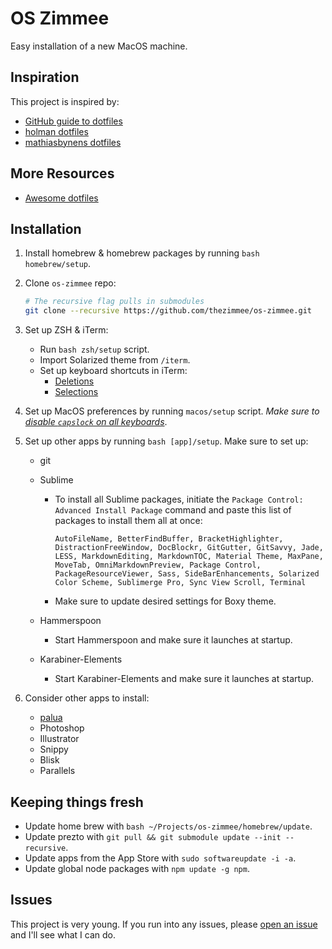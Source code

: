 # OS Zimmee

Easy installation of a new MacOS machine.

## Inspiration

This project is inspired by:

- [GitHub guide to dotfiles](http://dotfiles.github.io/)
- [holman dotfiles](https://github.com/holman/dotfiles)
- [mathiasbynens dotfiles](https://github.com/mathiasbynens/dotfiles)

## More Resources

- [Awesome dotfiles](https://github.com/webpro/awesome-dotfiles)

## Installation

1. Install homebrew &amp; homebrew packages by running `bash homebrew/setup`.

2. Clone `os-zimmee` repo:

	```bash
	# The recursive flag pulls in submodules
	git clone --recursive https://github.com/thezimmee/os-zimmee.git
	```

3. Set up ZSH & iTerm:

	- Run `bash zsh/setup` script.
	- Import Solarized theme from `/iterm`.
	- Set up keyboard shortcuts in iTerm:
		- [Deletions](https://coderwall.com/p/ds2dha/word-line-deletion-and-navigation-shortcuts-in-iterm2)
		- [Selections](http://apple.stackexchange.com/questions/154292/iterm-going-one-word-backwards-and-forwards)

4. Set up MacOS preferences by running `macos/setup` script. _Make sure to [disable `capslock` on all keyboards](https://www.maketecheasier.com/disable-caps-lock-mac/)_.

5. Set up other apps by running `bash [app]/setup`. Make sure to set up:

	- git
	- Sublime
		- To install all Sublime packages, initiate the `Package Control: Advanced Install Package` command and paste this list of packages to install them all at once:

			```
			AutoFileName, BetterFindBuffer, BracketHighlighter, DistractionFreeWindow, DocBlockr, GitGutter, GitSavvy, Jade, LESS, MarkdownEditing, MarkdownTOC, Material Theme, MaxPane, MoveTab, OmniMarkdownPreview, Package Control, PackageResourceViewer, Sass, SideBarEnhancements, Solarized Color Scheme, Sublimerge Pro, Sync View Scroll, Terminal
			```

		- Make sure to update desired settings for Boxy theme.

	- Hammerspoon
		- Start Hammerspoon and make sure it launches at startup.
	- Karabiner-Elements
		- Start Karabiner-Elements and make sure it launches at startup.

6. Consider other apps to install:

	- [palua](http://osx.iusethis.com/app/palua)
	- Photoshop
	- Illustrator
	- Snippy
	- Blisk
	- Parallels

## Keeping things fresh

- Update home brew with `bash ~/Projects/os-zimmee/homebrew/update`.
- Update prezto with `git pull && git submodule update --init --recursive`.
- Update apps from the App Store with `sudo softwareupdate -i -a`.
- Update global node packages with `npm update -g npm`.


<!-- ### Special file types

Files with the following conventions have special meaning:

- `bin/`: Anything in `bin/` will get added to your `$PATH` and be made
  available everywhere.
- `Brewfile`: List of applications which will be installed by [Homebrew Cask](http://caskroom.io).
- `\*\*/\*.zsh`: Any file ending in `.zsh` will be loaded into your
  zsh environment.
- `**/path.zsh`: Any file named `path.zsh` is loaded first and is
  expected to setup `$PATH` or something similar.
- `**/completion.zsh`: Any file named `completion.zsh` is loaded
  last and is expected to setup autocomplete.
- `**/\*.link`: Any file or folder ending in `*.link` will get symlinked into your `$HOME` directory. This keeps them versioned but also sets them to your home directory.
- `***.ignore`: Files or folders ending in `*.ignore` are ignored by zsh. -->

## Issues

This project is very young. If you run into any issues, please [open an issue](https://github.com/thezimmee/os-zimmee/issues) and I'll see what I can do.

<!--
## TODO
- add command to toggle between amethyst and kwm
- add feature to disable an app from CONFIG__disabled_apps
- find keyboard shortcut to move window to next/prev space
- configure kwm:
	- Add ability to save layouts
	- Add notification for mode of current window (which is displayed when mode is toggled)
- Sort through desired macOS preferences
	- [Toggle function keys to on](https://github.com/nelsonjchen/fntoggle)
	- add desired macOS keyboard shortcuts
	- Change default xcode files to sublime
- Add a "repo list" to be able to update all my repos
- Configure hammerspoon
- Functions to add:
	- check if program exists (http://stackoverflow.com/questions/592620/check-if-a-program-exists-from-a-bash-script)
- Install node & packages
	- npm
	- gulp
	- npm diff-so-fancy
	- http-server
	- nodemon?
	- release-it?
	- spot?
	- svgo?
	- tldr?
	- underscore-cli?
	- vtop?
	- shelljs & shx
- Add fuzzy-history to zsh
- update git repos
- Convert OSZ to javascript for use with shelljs?
- apps to install:
	- photoshop
	- illustrator
	- xcode
	- postman
	- forklift?
- other apps to consider:
	- amphetamine (like caffeine)
	- amethyst
	- moom
	- audacity
	- filezilla
	- hooner
	- musescore 2
	- noejectdelay utility
	- palua
	- prepros
	- shortcat
	- skitch
	- snippy
	- browserstack
	- snippy
	- vivaldi
	- blisk
	- watchguard mobile vpn
	- airdroid
 -->
